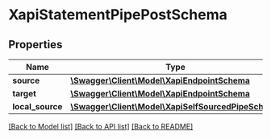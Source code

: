 # XapiStatementPipePostSchema

## Properties
Name | Type | Description | Notes
------------ | ------------- | ------------- | -------------
**source** | [**\Swagger\Client\Model\XapiEndpointSchema**](XapiEndpointSchema.md) |  | [optional] 
**target** | [**\Swagger\Client\Model\XapiEndpointSchema**](XapiEndpointSchema.md) |  | 
**local_source** | [**\Swagger\Client\Model\XapiSelfSourcedPipeSchema**](XapiSelfSourcedPipeSchema.md) |  | [optional] 

[[Back to Model list]](../README.md#documentation-for-models) [[Back to API list]](../README.md#documentation-for-api-endpoints) [[Back to README]](../README.md)


